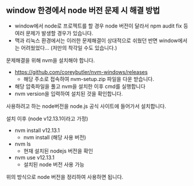 ## window 한경에서 node 버전 문제 시 해결 방법

- window에서 node로 프로젝트를 할 경우 node 버전이 달라서 npm audit fix 등 여러 문제가 발생할 경우가 있습니다.
- 맥과 리눅스 환경에서는 이러한 문제해결이 상대적으로 쉬웠던 반면 window에서는 어려웠었다... (저만의 착각일 수도 있습니다.)



문제해결을 위해 nvm을 설치해야 합니다.

- https://github.com/coreybutler/nvm-windows/releases
  - 해당 주소로 접속하여 nvm-setup.zip 파일을 다운 받습니다.
- 해당 압축파일을 풀고 nvm을 설치한 이후 cmd를 실행합니다
- nvm version을 입력하여 설치된 것을 확인합니다.



사용하려고 하는 node버전을 node.js 공식 사이트에 들어가서 설치합니다. 

설치 이후 (node v12.13.1이라고 가정)

- nvm install v12.13.1
  - nvm install (해당 사용 버전)
- nvm ls 
  - 현재 설치된 nodejs 버전을 확인
- nvm use v12.13.1
  - 설치된 node 버전 사용 가능

위의 방식으로 node 버전을 정리하여 사용하면 됩니다. 